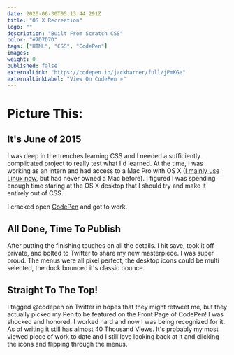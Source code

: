 ```yaml
---
date: 2020-06-30T05:13:44.291Z
title: "OS X Recreation" 
logo: ""
description: "Built From Scratch CSS"
color: "#7D7D7D"
tags: ["HTML", "CSS", "CodePen"]
images: 
weight: 0
published: false
externalLink: "https://codepen.io/jackharner/full/jPmKGe"
externalLinkLabel: "View On CodePen »"
---
```


# Picture This: 

## It's June of 2015

I was deep in the trenches learning CSS and I needed a sufficiently complicated project to really test what I'd learned. At the time, I was working as an intern and had access to a Mac Pro with OS X ([I mainly use Linux now](/uses), but had never owned a Mac before). I figured I was spending enough time staring at the OS X desktop that I should try and make it entirely out of CSS. 

I cracked open [CodePen](https://codepen.io/jackharner) and got to work. 

## All Done, Time To Publish

After putting the finishing touches on all the details. I hit save, took it off private, and bolted to Twitter to share my new masterpiece. I was super proud. The menus were all pixel perfect, the desktop icons could be multi selected, the dock bounced it's classic bounce. 

## Straight To The Top!

I tagged @codepen on Twitter in hopes that they might retweet me, but they actually picked my Pen to be featured on the Front Page of CodePen! I was shocked and honored. I worked hard and now I was being recognized for it. As of writing it still has almost 40 Thousand Views. It's probably my most viewed piece of work to date and I still love looking back at it and clicking the icons and flipping through the menus.  


